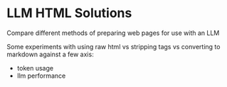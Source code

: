 # LLM HTML Solutions

Compare different methods of preparing web pages for use with an LLM

Some experiments with using raw html vs stripping tags vs converting to markdown
against a few axis:

- token usage
- llm performance
